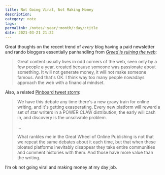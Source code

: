 ```yaml
---
title: Not Going Viral, Not Making Money 
description:
category: note
tags:
permalink: /notes/:year/:month/:day/:title
date: 2021-03-21 21:22
---
```


Great thoughts on the recent trend of *every* blog having a paid newsletter and rando bloggers essentially panhandling from *‌[Greed is ruining the web](https://manuelmoreale.com/thoughts/greed-is-ruining-the-web)*:

> Great content usually lives in odd corners of the web, seen only by a few people a year, created because someone was passionate about something. It will not generate money, it will not make someone famous. And that's OK. ​​I think way too many people nowadays approach the web with a financial mindset. 

Also, a related [Pinboard tweet storm](https://twitter.com/Pinboard/status/1373693460742430721):

> We have this debate any time there's a new gravy train for online writing, and it's getting exasperating. Every new platform will reward a set of star writers in a POWER CLAW distribution, the early will cash in, and discovery is the unsolvable problem.
>
> …
> 
> What rankles me in the Great Wheel of Online Publishing is not that we repeat the same debates about it each time, but that when these bloated platforms inevitably disappear they take entire communities and comment histories with them. And those have more value than the writing.  

I’m ok not going viral and making money at my day job.